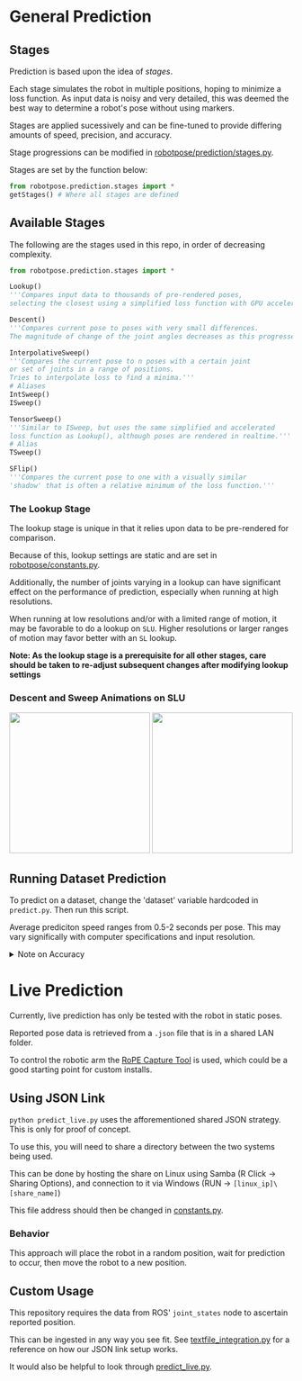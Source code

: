 # General Prediction

## Stages

Prediction is based upon the idea of *stages*.

Each stage simulates the robot in multiple positions, hoping to minimize a loss function. As input data is noisy and very detailed, this was deemed the best way to determine a robot's pose without using markers.

Stages are applied sucessively and can be fine-tuned to provide differing amounts of speed, precision, and accuracy.

Stage progressions can be modified in [robotpose/prediction/stages.py](robotpose/prediction/stages.py).

Stages are set by the function below:
```python
from robotpose.prediction.stages import *
getStages() # Where all stages are defined
```


## Available Stages

The following are the stages used in this repo, in order of decreasing complexity.

```python
from robotpose.prediction.stages import *

Lookup()
'''Compares input data to thousands of pre-rendered poses, 
selecting the closest using a simplified loss function with GPU acceleration.'''

Descent()
'''Compares current pose to poses with very small differences.
The magnitude of change of the joint angles decreases as this progresses.'''

InterpolativeSweep()
'''Compares the current pose to n poses with a certain joint
or set of joints in a range of positions.
Tries to interpolate loss to find a minima.'''
# Aliases
IntSweep()
ISweep()

TensorSweep()
'''Similar to ISweep, but uses the same simplified and accelerated 
loss function as Lookup(), although poses are rendered in realtime.'''
# Alias
TSweep()

SFlip()
'''Compares the current pose to one with a visually similar 
'shadow' that is often a relative minimum of the loss function.'''
```

### The Lookup Stage

The lookup stage is unique in that it relies upon data to be pre-rendered for comparison.

Because of this, lookup settings are static and are set in [robotpose/constants.py](robotpose/constants.py).

Additionally, the number of joints varying in a lookup can have significant effect on the performance of prediction, especially when running at high resolutions.

When running at low resolutions and/or with a limited range of motion, it may be favorable to do a lookup on ``SLU``. Higher resolutions or larger ranges of motion may favor better with an ```SL``` lookup.

**Note: As the lookup stage is a prerequisite for all other stages, care should be taken to re-adjust subsequent changes after modifying lookup settings**

### Descent and Sweep Animations on SLU
<img src="assets/descent.gif" width="250" />
<img src="assets/sweeps.gif" width="250" />

## Running Dataset Prediction

To predict on a dataset, change the 'dataset' variable hardcoded in ```predict.py```. Then run this script.

Average prediciton speed ranges from 0.5-2 seconds per pose. This may vary significally with computer specifications and input resolution.

<details>
  <summary> Note on Accuracy </summary>
    Running this script will provide results for all data in the dataset, regardless of if the segmentation model was trained on the data.
    To view predictions on those poses of the dataset that have not been used for segmentation training, it is advisable to split the data into multiple datasets (with the same camera pose) and to train on one and evalute performace with another.
</details>


# Live Prediction

Currently, live prediction has only be tested with the robot in static poses.

Reported pose data is retrieved from a `.json` file that is in a shared LAN folder.

To control the robotic arm the [RoPE Capture Tool](https://github.com/OSU-AIMS/RoPE-Capture-Tool) is used, which could be a good starting point for custom installs.

## Using JSON Link

`python predict_live.py` uses the afforementioned shared JSON strategy. This is only for proof of concept.

To use this, you will need to share a directory between the two systems being used.

This can be done by hosting the share on Linux using Samba (R Click -> Sharing Options), and connection to it via Windows (RUN -> `[linux_ip]\[share_name]`)

This file address should then be changed in [constants.py](robotpose/constants.py).

### Behavior

This approach will place the robot in a random position, wait for prediction to occur, then move the robot to a new position.

## Custom Usage

This repository requires the data from ROS' ```joint_states``` node to ascertain reported position.

This can be ingested in any way you see fit. See [textfile_integration.py](robotpose/testfile_integration.py) for a reference on how our JSON link setup works.

It would also be helpful to look through [predict_live.py](predict_live.py).
